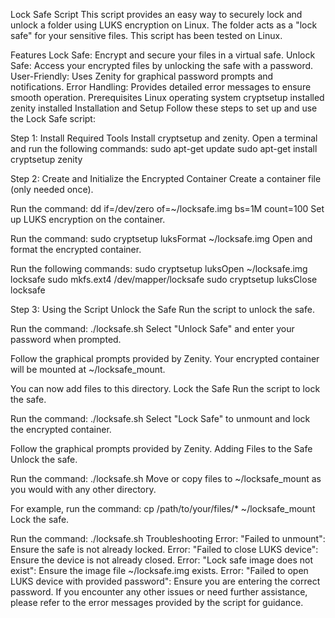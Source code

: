 Lock Safe Script
This script provides an easy way to securely lock and unlock a folder using LUKS encryption on Linux. The folder acts as a "lock safe" for your sensitive files. This script has been tested on Linux.

Features
Lock Safe: Encrypt and secure your files in a virtual safe.
Unlock Safe: Access your encrypted files by unlocking the safe with a password.
User-Friendly: Uses Zenity for graphical password prompts and notifications.
Error Handling: Provides detailed error messages to ensure smooth operation.
Prerequisites
Linux operating system
cryptsetup installed
zenity installed
Installation and Setup
Follow these steps to set up and use the Lock Safe script:

Step 1: Install Required Tools
Install cryptsetup and zenity.
Open a terminal and run the following commands:
sudo apt-get update
sudo apt-get install cryptsetup zenity

Step 2: Create and Initialize the Encrypted Container
Create a container file (only needed once).

Run the command: dd if=/dev/zero of=~/locksafe.img bs=1M count=100
Set up LUKS encryption on the container.

Run the command: sudo cryptsetup luksFormat ~/locksafe.img
Open and format the encrypted container.

Run the following commands:
sudo cryptsetup luksOpen ~/locksafe.img locksafe
sudo mkfs.ext4 /dev/mapper/locksafe
sudo cryptsetup luksClose locksafe

Step 3: Using the Script
Unlock the Safe
Run the script to unlock the safe.

Run the command: ./locksafe.sh
Select "Unlock Safe" and enter your password when prompted.

Follow the graphical prompts provided by Zenity.
Your encrypted container will be mounted at ~/locksafe_mount.

You can now add files to this directory.
Lock the Safe
Run the script to lock the safe.

Run the command: ./locksafe.sh
Select "Lock Safe" to unmount and lock the encrypted container.

Follow the graphical prompts provided by Zenity.
Adding Files to the Safe
Unlock the safe.

Run the command: ./locksafe.sh
Move or copy files to ~/locksafe_mount as you would with any other directory.

For example, run the command: cp /path/to/your/files/* ~/locksafe_mount
Lock the safe.

Run the command: ./locksafe.sh
Troubleshooting
Error: "Failed to unmount": Ensure the safe is not already locked.
Error: "Failed to close LUKS device": Ensure the device is not already closed.
Error: "Lock safe image does not exist": Ensure the image file ~/locksafe.img exists.
Error: "Failed to open LUKS device with provided password": Ensure you are entering the correct password.
If you encounter any other issues or need further assistance, please refer to the error messages provided by the script for guidance.
